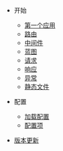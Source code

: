 - 开始
  - [第一个应用](quickstart.md)
  - [路由](routing.md)
  - [中间件](middleware.md)
  - [蓝图](blueprints.md)
  - [请求](request.md)
  - [响应](response.md)
  - [异常](exception.md)
  - [静态文件](static.md)

- 配置
  - [加载配置](configuration_load.md)
  - [配置项](configuration.md)

- [版本更新](changelog.md)
